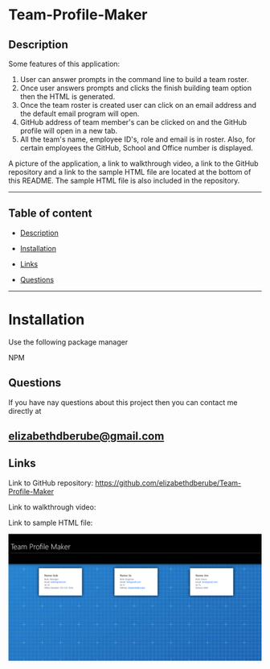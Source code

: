 # Team-Profile-Maker

 
## Description
Some features of this application:
1. User can answer prompts in the command line to build a team roster.
2. Once user answers prompts and clicks the finish building team option then the HTML is generated.
3. Once the team roster is created user can click on an email address and the default email program will open.
4. GitHub address of team member's can be clicked on and the GitHub profile will open in a new tab. 
5. All the team's name, employee ID's, role and email is in roster. Also, for certain employees the GitHub, School and Office number is displayed.  

A picture of the application, a link to walkthrough video, a link to the GitHub repository and a link to the sample HTML file are located at the bottom of this README. The sample HTML file is also included in the repository. 

---

## Table of content

* [Description](#description)

* [Installation](#installation)

* [Links](#links)

* [Questions](#questions)

---

# Installation 

Use the following package manager

NPM
  
## Questions

If you have nay questions about this project then you can contact me directly at 

elizabethdberube@gmail.com
----

## Links

Link to GitHub repository: https://github.com/elizabethdberube/Team-Profile-Maker

Link to walkthrough video:


Link to sample HTML file:



![image](Screenshot.png)


